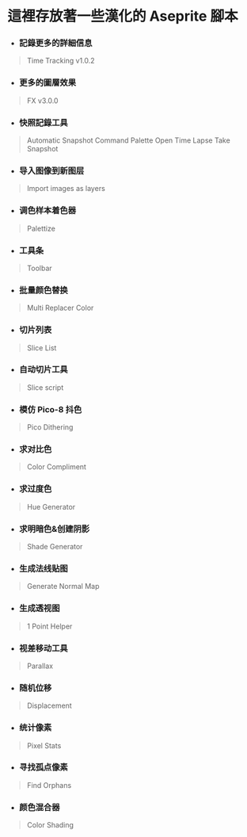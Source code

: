 這裡存放著一些漢化的 Aseprite 腳本
================================
* ### 記錄更多的詳細信息
>Time Tracking v1.0.2
* ### 更多的圖層效果  
>FX v3.0.0
* ### 快照記錄工具  
>Automatic Snapshot
>Command Palette
>Open Time Lapse
>Take Snapshot
* ### 导入图像到新图层
>Import images as layers
* ### 调色样本着色器
>Palettize
* ### 工具条
>Toolbar
* ### 批量颜色替换
>Multi Replacer Color
* ### 切片列表
>Slice List
* ### 自动切片工具
>Slice script
* ### 模仿 Pico-8 抖色
>Pico Dithering
* ### 求对比色
>Color Compliment
* ### 求过度色
>Hue Generator
* ### 求明暗色&创建阴影
>Shade Generator
* ### 生成法线贴图
>Generate Normal Map
* ### 生成透视图
>1 Point Helper
* ### 视差移动工具
>Parallax
* ### 随机位移
>Displacement
* ### 统计像素
>Pixel Stats
* ### 寻找孤点像素
>Find Orphans
* ### 颜色混合器
>Color Shading

